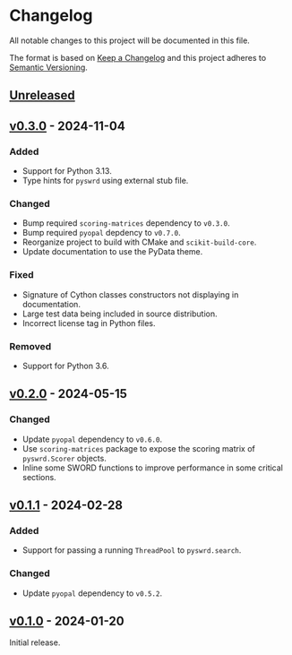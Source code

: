 # Changelog
All notable changes to this project will be documented in this file.

The format is based on [Keep a Changelog](http://keepachangelog.com/en/1.0.0/)
and this project adheres to [Semantic Versioning](http://semver.org/spec/v2.0.0.html).


## [Unreleased]
[Unreleased]: https://github.com/althonos/pyswrd/compare/v0.3.0...HEAD


## [v0.3.0] - 2024-11-04
[v0.3.0]: https://github.com/althonos/pyswrd/compare/v0.2.0...v0.3.0

### Added
- Support for Python 3.13.
- Type hints for `pyswrd` using external stub file.

### Changed
- Bump required `scoring-matrices` dependency to `v0.3.0`.
- Bump required `pyopal` depdency to `v0.7.0`.
- Reorganize project to build with CMake and `scikit-build-core`.
- Update documentation to use the PyData theme.

### Fixed
- Signature of Cython classes constructors not displaying in documentation.
- Large test data being included in source distribution.
- Incorrect license tag in Python files.

### Removed
- Support for Python 3.6.


## [v0.2.0] - 2024-05-15
[v0.2.0]: https://github.com/althonos/pyswrd/compare/v0.1.1...v0.2.0

### Changed
- Update `pyopal` dependency to `v0.6.0`.
- Use `scoring-matrices` package to expose the scoring matrix of `pyswrd.Scorer` objects.
- Inline some SWORD functions to improve performance in some critical sections.


## [v0.1.1] - 2024-02-28
[v0.1.1]: https://github.com/althonos/pyswrd/compare/v0.1.0...v0.1.1

### Added
- Support for passing a running `ThreadPool` to `pyswrd.search`.

### Changed
- Update `pyopal` dependency to `v0.5.2`.


## [v0.1.0] - 2024-01-20
[v0.1.0]: https://github.com/althonos/pyswrd/compare/1832ee2...v0.1.0

Initial release.
